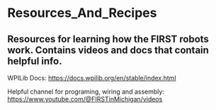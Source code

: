 # Resources_And_Recipes
Resources for learning how the FIRST robots work. Contains videos and docs that contain helpful info.  
-----------------------------------

WPILib Docs: https://docs.wpilib.org/en/stable/index.html

Helpful channel for programing, wiring and assembly: https://www.youtube.com/@FIRSTinMichigan/videos

